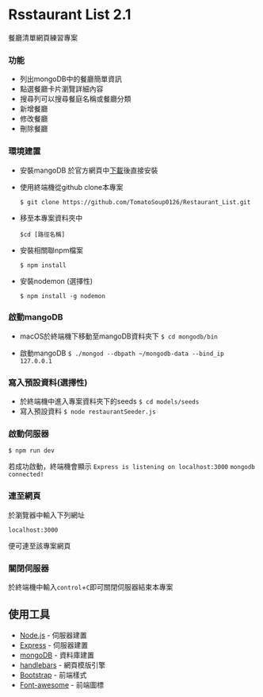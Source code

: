 # Rsstaurant List 2.1
餐廳清單網頁練習專案

### 功能
- 列出mongoDB中的餐廳簡單資訊
- 點選餐廳卡片瀏覽詳細內容
- 搜尋列可以搜尋餐庭名稱或餐廳分類
- 新增餐廳
- 修改餐廳
- 刪除餐廳



### 環境建置

- 安裝mangoDB
於官方網頁中[下載](https://www.mongodb.com/download-center/community)後直接安裝

- 使用終端機從github clone本專案
   ```
   $ git clone https://github.com/TomatoSoup0126/Restaurant_List.git
   ```

- 移至本專案資料夾中 
  ```
  $cd [路徑名稱]
  ```
- 安裝相關聯npm檔案
  ```
  $ npm install
  ```
- 安裝nodemon (選擇性)
  ```
  $ npm install -g nodemon
  ```

### 啟動mangoDB
- macOS於終端機下移動至mangoDB資料夾下 `$ cd mongodb/bin`

- 啟動mangoDB `$ ./mongod --dbpath ~/mongodb-data --bind_ip 127.0.0.1`

### 寫入預設資料(選擇性)
- 於終端機中進入專案資料夾下的seeds `$ cd models/seeds`
- 寫入預設資料 `$ node restaurantSeeder.js`


### 啟動伺服器
```
$ npm run dev
```
若成功啟動，終端機會顯示
`Express is listening on localhost:3000`
`mongodb connected!`

### 連至網頁
於瀏覽器中輸入下列網址
```
localhost:3000
```
便可連至該專案網頁

### 關閉伺服器
於終端機中輸入`control`+`C`即可關閉伺服器結束本專案


## 使用工具
- [Node.js](https://nodejs.org/en/) - 伺服器建置
- [Express](https://www.npmjs.com/package/express) - 伺服器建置
- [mongoDB](https://www.mongodb.com/) - 資料庫建置
- [handlebars](https://handlebarsjs.com/) - 網頁模版引擎
- [Bootstrap](https://getbootstrap.com/) - 前端樣式
- [Font-awesome](https://fontawesome.com/) - 前端圖標


